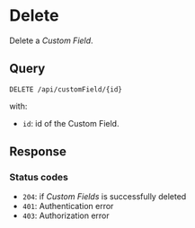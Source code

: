# Delete

Delete a *Custom Field*.

## Query

```plain
DELETE /api/customField/{id}
```

with:

- `id`: id of the Custom Field.


##  Response 

### Status codes

- `204`: if *Custom Fields* is successfully deleted
- `401`: Authentication error
- `403`: Authorization error

